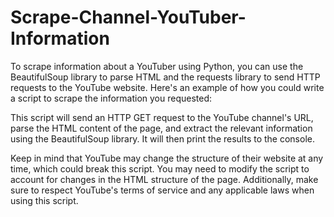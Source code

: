 # Scrape-Channel-YouTuber-Information
To scrape information about a YouTuber using Python, you can use the BeautifulSoup library to parse HTML and the requests library to send HTTP requests to the YouTube website. Here's an example of how you could write a script to scrape the information you requested:

This script will send an HTTP GET request to the YouTube channel's URL, parse the HTML content of the page, and extract the relevant information using the BeautifulSoup library. It will then print the results to the console.

Keep in mind that YouTube may change the structure of their website at any time, which could break this script. You may need to modify the script to account for changes in the HTML structure of the page. Additionally, make sure to respect YouTube's terms of service and any applicable laws when using this script.
